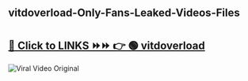 
 ## vitdoverload-Only-Fans-Leaked-Videos-Files

# <h2><a href="https://mediaupload.pro?vitdoverload">🔗 Click to LINKS ⏩⏩ 👉 🟢 vitdoverload </a></h2>

<a href="https://mediaupload.pro?vitdoverload" rel="nofollow" data-target="animated-image.originalLink"><img src="https://i.ibb.co.com/xMMVF88/686577567.gif" alt="Viral Video Original" style="max-width: 100%; display: inline-block;" data-target="animated-image.originalImage"></a>